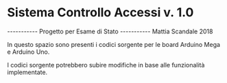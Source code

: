 # Sistema Controllo Accessi v. 1.0

----------- Progetto per Esame di Stato -----------
Mattia Scandale 2018

In questo spazio sono presenti i codici sorgente per le board Arduino Mega e Arduino Uno.

I codici sorgente potrebbero subire modifiche in base alle funzionalità implementate.
